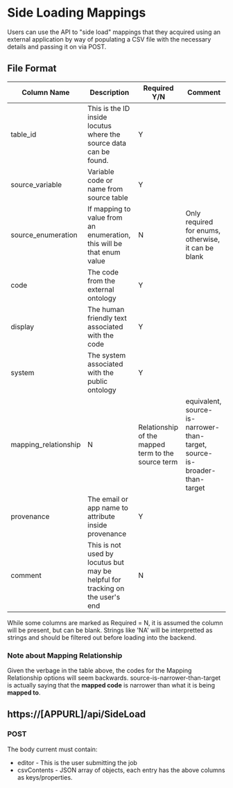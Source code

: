 # Side Loading Mappings
Users can use the API to "side load" mappings that they acquired using an external
application by way of populating a CSV file with the necessary details and passing
it on via POST. 

## File Format

| Column Name | Description | Required Y/N | Comment |
| ----------- | ----------- | ------------ | ------- |
| table_id    | This is the ID inside locutus where the source data can be found. | Y | |
| source_variable | Variable code or name from source table | Y | |
| source_enumeration | If mapping to value from an enumeration, this will be that enum value | N | Only required for enums, otherwise, it can be blank |
| code | The code from the external ontology | Y | |
| display | The human friendly text associated with the code | Y | |
| system | The system associated with the public ontology | Y | |
| mapping_relationship | N | Relationship of the mapped term to the source term | equivalent, source-is-narrower-than-target, source-is-broader-than-target | 
| provenance | The email or app name to attribute inside provenance | Y | |
| comment | This is not used by locutus but may be helpful for tracking on the user's end | N| |

While some columns are marked as Required = N, it is assumed the column will be 
present, but can be blank. Strings like 'NA' will be interpretted as strings
and should be filtered out before loading into the backend. 

### Note about Mapping Relationship
Given the verbage in the table above, the codes for the Mapping Relationship 
options will seem backwards. source-is-narrower-than-target is actually saying
that the **mapped code** is narrower than what it is being **mapped to**. 

## https://[APPURL]/api/SideLoad 
### POST

The body current must contain: 
* editor - This is the user submitting the job
* csvContents - JSON array of objects, each entry has the above columns as keys/properties. 
